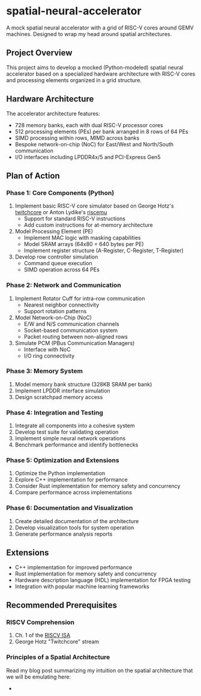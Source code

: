 # spatial-neural-accelerator
A mock spatial neural accelerator with a grid of RISC-V cores around GEMV machines. Designed to wrap my head around spatial architectures.

## Project Overview
This project aims to develop a mocked (Python-modeled) spatial neural accelerator based on a specialized hardware architecture with RISC-V cores and processing elements organized in a grid structure.

## Hardware Architecture
The accelerator architecture features:
- 728 memory banks, each with dual RISC-V processor cores
- 512 processing elements (PEs) per bank arranged in 8 rows of 64 PEs
- SIMD processing within rows, MIMD across banks
- Bespoke network-on-chip (NoC) for East/West and North/South communication
- I/O interfaces including LPDDR4x/5 and PCI-Express Gen5

## Plan of Action

### Phase 1: Core Components (Python)
1. Implement basic RISC-V core simulator based on George Hotz's [twitchcore](https://github.com/geohot/twitchcore) or Anton Lydike's [riscemu](https://github.com/antonlydike/riscemu)
   - Support for standard RISC-V instructions
   - Add custom instructions for at-memory architecture
2. Model Processing Element (PE)
   - Implement MAC logic with masking capabilities
   - Model SRAM arrays (64x80 = 640 bytes per PE)
   - Implement register structure (A-Register, C-Register, T-Register)
3. Develop row controller simulation
   - Command queue execution
   - SIMD operation across 64 PEs

### Phase 2: Network and Communication
1. Implement Rotator Cuff for intra-row communication
   - Nearest neighbor connectivity
   - Support rotation patterns
2. Model Network-on-Chip (NoC)
   - E/W and N/S communication channels
   - Socket-based communication system
   - Packet routing between non-aligned rows
3. Simulate PCM (PBus Communication Managers)
   - Interface with NoC
   - I/O ring connectivity

### Phase 3: Memory System
1. Model memory bank structure (328KB SRAM per bank)
2. Implement LPDDR interface simulation
3. Design scratchpad memory access

### Phase 4: Integration and Testing
1. Integrate all components into a cohesive system
2. Develop test suite for validating operation
3. Implement simple neural network operations
4. Benchmark performance and identify bottlenecks

### Phase 5: Optimization and Extensions
1. Optimize the Python implementation
2. Explore C++ implementation for performance
3. Consider Rust implementation for memory safety and concurrency
4. Compare performance across implementations

### Phase 6: Documentation and Visualization
1. Create detailed documentation of the architecture
2. Develop visualization tools for system operation
3. Generate performance analysis reports

## Extensions
- C++ implementation for improved performance
- Rust implementation for memory safety and concurrency
- Hardware description language (HDL) implementation for FPGA testing
- Integration with popular machine learning frameworks

## Recommended Prerequisites
### RISCV Comprehension
1. Ch. 1 of the [RISCV ISA](./docs/riscv/unpriv-isa-asciidoc.pdf)
2. George Hotz "Twitchcore" stream

### Principles of a Spatial Architecture
Read my blog post summarizing my intuition on the spatial architecture that we will be emulating here:
- [ ](https://lukerouleau.com/blog/)
